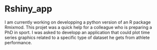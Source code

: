 # Rshiny_app

I am currently working on developping a python version of an R package Rmixmod. This projet was a quick help for a colleague who is preparing a PhD in sport.
 I was asked to developp an application that could plot time series graphics related to a specific type of dataset he gets from athlete performance.
